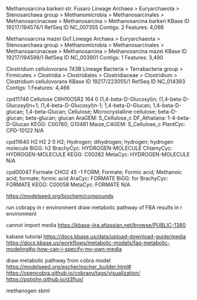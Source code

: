 Methanosarcina barkeri str. Fusaro
Lineage	Archaea > Euryarchaeota > Stenosarchaea group > Methanomicrobia > Methanosarcinales > Methanosarcinaceae > Methanosarcina > Methanosarcina barkeri
KBase ID	19217/194574/1
RefSeq ID	NC_007355
Contigs: 2   Features: 4,066

Methanosarcina mazei Go1
Lineage	Archaea > Euryarchaeota > Stenosarchaea group > Methanomicrobia > Methanosarcinales > Methanosarcinaceae > Methanosarcina > Methanosarcina mazei
KBase ID	19217/194598/1
RefSeq ID	NC_003901
Contigs: 1   Features: 3,490

Clostridium cellulovorans 743B
Lineage	Bacteria > Terrabacteria group > Firmicutes > Clostridia > Clostridiales > Clostridiaceae > Clostridium > Clostridium cellulovorans
KBase ID	19217/223055/1
RefSeq ID	NC_014393
Contigs: 1   Features: 4,466

cpd11746  	Cellulose	C6H10O5R2	164	0	(1,4-beta-D-Glucosyl)n; (1,4-beta-D-Glucosyl)n+1; (1,4-beta-D-Glucosyl)n-1; 1,4-beta-D-Glucan; 1,4-beta-D-glucan; 1,4-beta-Glucan; Cellulose; Microcrystalline cellulose; beta-D-glucan; beta-glucan; glucan	AraGEM: S_Cellulose_c
DF_Athaliana: 1-4-beta-D-Glucan
KEGG: C00760; G10481
Maize_C4GEM: S_Cellulose_c
PlantCyc: CPD-10122	N/A

cpd11640  	H2	H2	2	0	H2; Hydrogen; dihydrogen; hydrogen; hydrogen molecule	BiGG: h2
BrachyCyc: HYDROGEN-MOLECULE
ChlamyCyc: HYDROGEN-MOLECULE
KEGG: C00282
MetaCyc: HYDROGEN-MOLECULE	N/A

cpd00047  	Formate	CHO2	45	-1	FORM; Formate; Formic acid; Methanoic acid; formate; formic acid	AraCyc: FORMATE
BiGG: for
BrachyCyc: FORMATE
KEGG: C00058
MetaCyc: FORMATE	N/A

https://modelseed.org/biochem/compounds

run cobrapy in r environment
draw metabolic pathway of FBA results in r environment

cannot import media
https://kbase-jira.atlassian.net/browse/PUBLIC-1380

kabase tutorial
https://docs.kbase.us/data/upload-download-guide/media
https://docs.kbase.us/workflows/metabolic-models/faq-metabolic-modeling#q-how-can-i-specify-my-own-media

draw metabolic pathway from cobra model
https://modelseed.org/escher/escher_builder.html#
https://opencobra.github.io/cobrapy/tags/visualization/
https://pstjohn.github.io/d3flux/

methanogen sbml